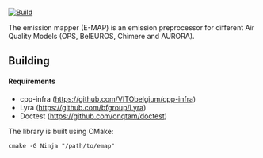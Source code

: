 [![Build](https://github.com/VITObelgium/emap/workflows/Vcpkg%20build/badge.svg?branch=develop)](https://github.com/VITObelgium/emap/actions?query=workflow%3AVcpkg%20build)

The emission mapper (E-MAP) is an emission preprocessor for different Air Quality Models (OPS, BelEUROS, Chimere and AURORA). 

## Building
#### Requirements
- cpp-infra (https://github.com/VITObelgium/cpp-infra)
- Lyra (https://github.com/bfgroup/Lyra)
- Doctest (https://github.com/onqtam/doctest)

The library is built using CMake:
```
cmake -G Ninja "/path/to/emap"
```
